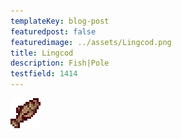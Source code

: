 ```yaml
---
templateKey: blog-post
featuredpost: false
featuredimage: ../assets/Lingcod.png
title: Lingcod
description: Fish|Pole
testfield: 1414
---
```

![Lingcod](../assets/Lingcod.png)
